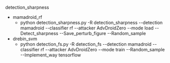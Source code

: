 detection_sharpness
- mamadroid_rf
  - python detection_sharpness.py -R detection_sharpness --detection mamadroid --classifier rf --attacker AdvDroidZero --mode load --Detect_sharpness --Save_perturb_figure --Random_sample
- drebin_svm
  - python detection_fs.py -R detection_fs --detection mamadroid --classifier rf --attacker AdvDroidZero --mode train --Random_sample --Implement_way tensorflow
